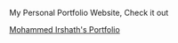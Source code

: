 
My Personal Portfolio Website, Check it out








 [Mohammed Irshath's Portfolio](https://mdirshath.netlify.app/)

  
